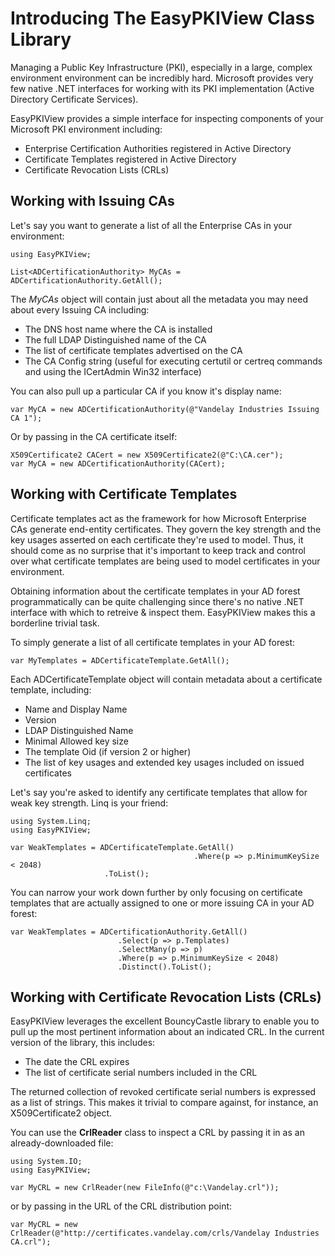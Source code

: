 # Introducing The EasyPKIView Class Library
Managing a Public Key Infrastructure (PKI), especially in a large, complex environment environment can be incredibly hard. Microsoft provides very few native .NET interfaces for working with its PKI implementation (Active Directory Certificate Services).

EasyPKIView provides a simple interface for inspecting components of your Microsoft PKI environment including:

- Enterprise Certification Authorities registered in Active Directory
- Certificate Templates registered in Active Directory
- Certificate Revocation Lists (CRLs)

## Working with Issuing CAs

Let's say you want to generate a list of all the Enterprise CAs in your environment:

```
using EasyPKIView;

List<ADCertificationAuthority> MyCAs = ADCertificationAuthority.GetAll();
```
The *MyCAs* object will contain just about all the metadata you may need about every Issuing CA including:

- The DNS host name where the CA is installed
- The full LDAP Distinguished name of the CA
- The list of certificate templates advertised on the CA
- The CA Config string (useful for executing certutil or certreq commands and using the ICertAdmin Win32 interface)

You can also pull up a particular CA if you know it's display name:

```
var MyCA = new ADCertificationAuthority(@"Vandelay Industries Issuing CA 1");
```

Or by passing in the CA certificate itself:

```
X509Certificate2 CACert = new X509Certificate2(@"C:\CA.cer");
var MyCA = new ADCertificationAuthority(CACert);
```

## Working with Certificate Templates

Certificate templates act as the framework for how Microsoft Enterprise CAs generate end-entity certificates. They govern the key strength and the key usages asserted on each certificate they're used to model. Thus, it should come as no surprise that it's important to keep track and control over what certificate templates are being used to model certificates in your environment. 

Obtaining information about the certificate templates in your AD forest programmatically can be quite challenging since there's no native .NET interface with which to retreive & inspect them. EasyPKIView makes this a borderline trivial task.

To simply generate a list of all certificate templates in your AD forest:

```
var MyTemplates = ADCertificateTemplate.GetAll();
```

Each ADCertificateTemplate object will contain metadata about a certificate template, including:

- Name and Display Name
- Version
- LDAP Distinguished Name
- Minimal Allowed key size
- The template Oid (if version 2 or higher)
- The list of key usages and extended key usages included on issued certificates

Let's say you're asked to identify any certificate templates that allow for weak key strength.  Linq is your friend:

```
using System.Linq;
using EasyPKIView;

var WeakTemplates = ADCertificateTemplate.GetAll()
                                         .Where(p => p.MinimumKeySize < 2048)
					 .ToList();
```

You can narrow your work down further by only focusing on certificate templates that are actually assigned to one or more issuing CA in your AD forest:

```
var WeakTemplates = ADCertificationAuthority.GetAll()
					    .Select(p => p.Templates)
					    .SelectMany(p => p)
					    .Where(p => p.MinimumKeySize < 2048)
					    .Distinct().ToList();
```

## Working with Certificate Revocation Lists (CRLs)

EasyPKIView leverages the excellent BouncyCastle library to enable you to pull up the most pertinent information about an indicated CRL. In the current version of the library, this includes:

- The date the CRL expires
- The list of certificate serial numbers included in the CRL

The returned collection of revoked certificate serial numbers is expressed as a list of strings. This makes it trivial to compare against, for instance, an X509Certificate2 object.

You can use the **CrlReader** class to inspect a CRL by passing it in as an already-downloaded file:

```
using System.IO;
using EasyPKIView;

var MyCRL = new CrlReader(new FileInfo(@"c:\Vandelay.crl"));
```

or by passing in the URL of the CRL distribution point:

```
var MyCRL = new CrlReader(@"http://certificates.vandelay.com/crls/Vandelay Industries CA.crl");
```